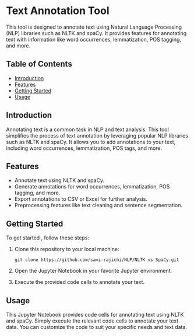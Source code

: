 # Text Annotation Tool

This tool is designed to annotate text using Natural Language Processing (NLP) libraries such as NLTK and spaCy. It provides features for annotating text with information like word occurrences, lemmatization, POS tagging, and more.

## Table of Contents

- [Introduction](#introduction)
- [Features](#features)
- [Getting Started](#getting-started)
- [Usage](#usage)

## Introduction

Annotating text is a common task in NLP and text analysis. This tool simplifies the process of text annotation by leveraging popular NLP libraries such as NLTK and spaCy. It allows you to add annotations to your text, including word occurrences, lemmatization, POS tags, and more.

## Features

- Annotate text using NLTK and spaCy.
- Generate annotations for word occurrences, lemmatization, POS tagging, and more.
- Export annotations to CSV or Excel for further analysis.
- Preprocessing features like text cleaning and sentence segmentation.

## Getting Started

To get started , follow these steps:

1. Clone this repository to your local machine:

   ```shell
   git clone https://github.com/sami-rajichi/NLP/NLTK vs SpaCy.git

2. Open the Jupyter Notebook in your favorite Jupyter environment.

3. Execute the provided code cells to annotate your text.

## Usage

This Jupyter Notebook provides code cells for annotating text using NLTK and spaCy. Simply execute the relevant code cells to annotate your text data. You can customize the code to suit your specific needs and text data.
